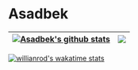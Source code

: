 # Asadbek

| <a href="https://github.com/Azamov-Asadbek/Azamov-Asadbek"><img align="center" src="https://github-readme-stats.vercel.app/api?username=Azamov-Asadbek&show_icons=true&include_all_commits=true&theme=dark&hide_border=true&count_private=true&show_icons=true" alt="Asadbek's github stats" /></a> | <a href="https://github.com/Azamov-Asadbek/Azamov-Asadbek"><img align="center" src="https://github-readme-stats.vercel.app/api/top-langs/?username=Azamov-Asadbek&layout=compact&theme=dark&hide_border=true" /></a> |
| ------------- | ------------- |

[![willianrod's wakatime stats](https://github-readme-stats.vercel.app/api/wakatime?username=Azamov-Asadbek&theme=dark)](https://wakatime.com/@Azamov-Asadbek)
